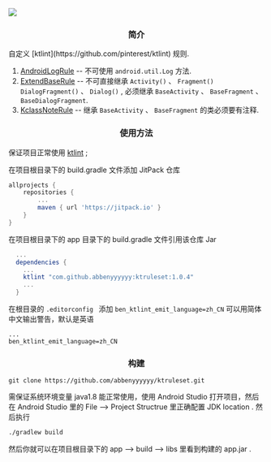 [![](https://jitpack.io/v/abbenyyyyyy/ktruleset.svg)](https://jitpack.io/#abbenyyyyyy/ktruleset)
<h3 align="center">简介</h3>
自定义  [ktlint](https://github.com/pinterest/ktlint) 规则.  

1. [AndroidLogRule](https://github.com/abbenyyyyyy/ktruleset/blob/master/app/src/main/java/com/dsl/ktruleset/AndroidLogRule.kt) -- 不可使用 ```android.util.Log``` 方法.
2. [ExtendBaseRule](https://github.com/abbenyyyyyy/ktruleset/blob/master/app/src/main/java/com/dsl/ktruleset/ExtendBaseRule.kt) -- 不可直接继承 ```Activity()``` 、 ```Fragment()``` ```DialogFragment()``` 、 ```Dialog()``` , 必须继承 ```BaseActivity``` 、 ```BaseFragment``` 、 ```BaseDialogFragment```.
3. [KclassNoteRule](https://github.com/abbenyyyyyy/ktruleset/blob/master/app/src/main/java/com/dsl/ktruleset/KclassNoteRule.kt) -- 继承 ```BaseActivity``` 、 ```BaseFragment``` 的类必须要有注释.

<h3 align="center">使用方法</h3>

保证项目正常使用 [ktlint](https://github.com/pinterest/ktlint) ;

在项目根目录下的 build.gradle 文件添加 JitPack 仓库
```gradle
allprojects {
	repositories {
		...
		maven { url 'https://jitpack.io' }
	}
}
```

在项目根目录下的 app 目录下的 build.gradle 文件引用该仓库 Jar

```gradle
  ...
  dependencies {
    ...
    ktlint "com.github.abbenyyyyyy:ktruleset:1.0.4"
    ...
  }
```

在根目录的 ```.editorconfig ``` 添加 ```ben_ktlint_emit_language=zh_CN``` 可以用简体中文输出警告，默认是英语
```
...
ben_ktlint_emit_language=zh_CN
```

<h3 align="center">构建</h3>

```git
git clone https://github.com/abbenyyyyyy/ktruleset.git
```

需保证系统环境变量 java1.8 能正常使用，使用 Android Studio 打开项目，然后在 Android Studio 里的 File --> Project Structrue 里正确配置 JDK location . 然后执行
```bash
./gradlew build
```
然后你就可以在项目根目录下的 app --> build --> libs 里看到构建的 app.jar .